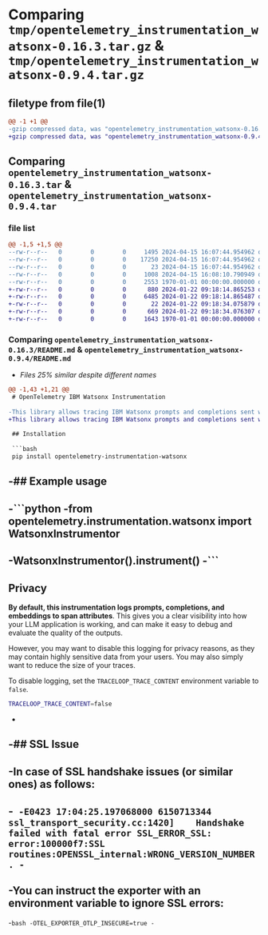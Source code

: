 # Comparing `tmp/opentelemetry_instrumentation_watsonx-0.16.3.tar.gz` & `tmp/opentelemetry_instrumentation_watsonx-0.9.4.tar.gz`

## filetype from file(1)

```diff
@@ -1 +1 @@
-gzip compressed data, was "opentelemetry_instrumentation_watsonx-0.16.3.tar", max compression
+gzip compressed data, was "opentelemetry_instrumentation_watsonx-0.9.4.tar", max compression
```

## Comparing `opentelemetry_instrumentation_watsonx-0.16.3.tar` & `opentelemetry_instrumentation_watsonx-0.9.4.tar`

### file list

```diff
@@ -1,5 +1,5 @@
--rw-r--r--   0        0        0     1495 2024-04-15 16:07:44.954962 opentelemetry_instrumentation_watsonx-0.16.3/README.md
--rw-r--r--   0        0        0    17250 2024-04-15 16:07:44.954962 opentelemetry_instrumentation_watsonx-0.16.3/opentelemetry/instrumentation/watsonx/__init__.py
--rw-r--r--   0        0        0       23 2024-04-15 16:07:44.954962 opentelemetry_instrumentation_watsonx-0.16.3/opentelemetry/instrumentation/watsonx/version.py
--rw-r--r--   0        0        0     1008 2024-04-15 16:08:10.790949 opentelemetry_instrumentation_watsonx-0.16.3/pyproject.toml
--rw-r--r--   0        0        0     2553 1970-01-01 00:00:00.000000 opentelemetry_instrumentation_watsonx-0.16.3/PKG-INFO
+-rw-r--r--   0        0        0      880 2024-01-22 09:18:14.865253 opentelemetry_instrumentation_watsonx-0.9.4/README.md
+-rw-r--r--   0        0        0     6485 2024-01-22 09:18:14.865487 opentelemetry_instrumentation_watsonx-0.9.4/opentelemetry/instrumentation/watsonx/__init__.py
+-rw-r--r--   0        0        0       22 2024-01-22 09:18:34.075879 opentelemetry_instrumentation_watsonx-0.9.4/opentelemetry/instrumentation/watsonx/version.py
+-rw-r--r--   0        0        0      669 2024-01-22 09:18:34.076307 opentelemetry_instrumentation_watsonx-0.9.4/pyproject.toml
+-rw-r--r--   0        0        0     1643 1970-01-01 00:00:00.000000 opentelemetry_instrumentation_watsonx-0.9.4/PKG-INFO
```

### Comparing `opentelemetry_instrumentation_watsonx-0.16.3/README.md` & `opentelemetry_instrumentation_watsonx-0.9.4/README.md`

 * *Files 25% similar despite different names*

```diff
@@ -1,43 +1,21 @@
 # OpenTelemetry IBM Watsonx Instrumentation
 
-This library allows tracing IBM Watsonx prompts and completions sent with the official [IBM Watson Machine Learning library](https://ibm.github.io/watson-machine-learning-sdk/) and [IBM watsonx.ai library](https://ibm.github.io/watsonx-ai-python-sdk/).
+This library allows tracing IBM Watsonx prompts and completions sent with the official [IBM Watson Machine Learning library](https://ibm.github.io/watson-machine-learning-sdk/).
 
 ## Installation
 
 ```bash
 pip install opentelemetry-instrumentation-watsonx
 ```
 
-## Example usage
-
-```python
-from opentelemetry.instrumentation.watsonx import WatsonxInstrumentor
-
-WatsonxInstrumentor().instrument()
-```
-
 ## Privacy
 
 **By default, this instrumentation logs prompts, completions, and embeddings to span attributes**. This gives you a clear visibility into how your LLM application is working, and can make it easy to debug and evaluate the quality of the outputs.
 
 However, you may want to disable this logging for privacy reasons, as they may contain highly sensitive data from your users. You may also simply want to reduce the size of your traces.
 
 To disable logging, set the `TRACELOOP_TRACE_CONTENT` environment variable to `false`.
 
 ```bash
 TRACELOOP_TRACE_CONTENT=false
 ```
-
-## SSL Issue
-
-In case of SSL handshake issues (or similar ones) as follows:
-
-```
-E0423 17:04:25.197068000 6150713344 ssl_transport_security.cc:1420]    Handshake failed with fatal error SSL_ERROR_SSL: error:100000f7:SSL routines:OPENSSL_internal:WRONG_VERSION_NUMBER.
-```
-
-You can instruct the exporter with an environment variable to ignore SSL errors:
-
-```bash
-OTEL_EXPORTER_OTLP_INSECURE=true
-```
```

